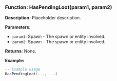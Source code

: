 ### Function: HasPendingLoot(param1, param2)

**Description:**
Placeholder description.

**Parameters:**
- `param1`: Spawn - The spawn or entity involved.
- `param2`: Spawn - The spawn or entity involved.

**Returns:** None.

**Example:**

```lua
-- Example usage
HasPendingLoot(..., ...)
```
